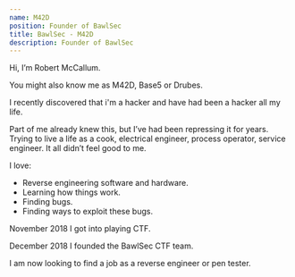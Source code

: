 ```yaml
---
name: M42D
position: Founder of BawlSec
title: BawlSec - M42D
description: Founder of BawlSec
---
```

Hi, I’m Robert McCallum.

You might also know me as M42D, Base5 or Drubes.

I recently discovered that i'm a hacker and have had been a hacker all my life.

Part of me already knew this, but I’ve had been repressing it for years. Trying to live a life as a cook, electrical engineer, process operator, service engineer. It all didn’t feel good to me.

I love:

- Reverse engineering software and hardware.
- Learning how things work.
- Finding bugs.
- Finding ways to exploit these bugs.

November 2018 I got into playing CTF.

December 2018 I founded the BawlSec CTF team.

I am now looking to find a job as a reverse engineer or pen tester.